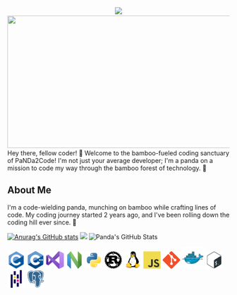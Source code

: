 <div align="center">
<img src="https://i.imgur.com/zAEJFsK.png" border="0">
<!-- <h1>🐼 PaNDa2Code 🐼</h1> -->
 
<img src="https://i.giphy.com/Rpl1sod1vCXK0L2SUN.webp" width="800" height="300"/>
<!--![](https://i.pinimg.com/736x/cd/c0/81/cdc0815900e792d5c92c9d7f6d97f313--panda-oso-panda-bears.jpg)-->
   
</div>
Hey there, fellow coder! 🚀 Welcome to the bamboo-fueled coding sanctuary of PaNDa2Code! I'm not just your average developer; I'm a panda on a mission to code my way through the bamboo forest of technology. 🎋

## About Me

I'm a code-wielding panda, munching on bamboo while crafting lines of code. My coding journey started 2 years ago, and I've been rolling down the coding hill ever since. 🐾
<!--
## Skills

In the vast bamboo forest of data, I navigate with the finesse of a ninja panda, deciphering patterns and munching on insights. My data science skills include:

- **PandaNalytics:** Analyzing data with the precision of a bamboo chopstick, extracting meaningful insights from the data bamboo thicket.
- **BambooScript:** My programming language of choice (not really, but a panda can dream, right?)
- **Web DevPanda-lopment:** Building bamboo-tiful websites and applications
- **Machine Learning (Panda Style):** Training pandas to predict bamboo growth patterns 🌱🐼
-->
[![Anurag's GitHub stats](https://github-readme-stats.vercel.app/api/top-langs/?username=PaNDa2code&hide=contribs,prs&theme=swift&layout=donut&exclude_repo=Leetcode,windows-rust-bindings&show_icons=true&show_owner=true)](https://github.com/anuraghazra/github-readme-stats) <img src="http://github-profile-summary-cards.vercel.app/api/cards/stats?username=panda2code&theme=onedark" />
<img src="https://github-profile-summary-cards.vercel.app/api/cards/profile-details?username=Panda2code&theme=github_dark" alt="Panda's GitHub Stats" />

<div>
 <img src="https://raw.githubusercontent.com/devicons/devicon/master/icons/c/c-original.svg" width="40" height="40">
 <img src="https://raw.githubusercontent.com/devicons/devicon/master/icons/cplusplus/cplusplus-original.svg" width="40" height="40">
 <img src="https://raw.githubusercontent.com/devicons/devicon/master/icons/visualstudio/visualstudio-original.svg" width="40" height="40">
 <img src="https://raw.githubusercontent.com/devicons/devicon/master/icons/neovim/neovim-original.svg" width="40" height="40">
 <img src="https://raw.githubusercontent.com/devicons/devicon/6910f0503efdd315c8f9b858234310c06e04d9c0/icons/python/python-original.svg" width="40" height="40">
<!--  <img src="https://raw.githubusercontent.com/devicons/devicon/6910f0503efdd315c8f9b858234310c06e04d9c0/icons/pypi/pypi-original.svg" width="40" height="40"> -->
 <img src="https://raw.githubusercontent.com/devicons/devicon/6910f0503efdd315c8f9b858234310c06e04d9c0/icons/rust/rust-original.svg" width="40" height="40">
 <img src="https://raw.githubusercontent.com/devicons/devicon/6910f0503efdd315c8f9b858234310c06e04d9c0/icons/linux/linux-original.svg" width="40" height="40">
 <img src="https://github.com/devicons/devicon/blob/master/icons/javascript/javascript-original.svg" width="40" height="40"/>
 <img src="https://raw.githubusercontent.com/devicons/devicon/6910f0503efdd315c8f9b858234310c06e04d9c0/icons/git/git-original.svg" width="40" height="40"/>
 <img src="https://raw.githubusercontent.com/devicons/devicon/master/icons/docker/docker-original.svg" width="50" height="50"/>
 <img src="https://github.com/devicons/devicon/raw/master/icons/bash/bash-original.svg" width="40" height="40"/>
 <img src="https://github.com/devicons/devicon/raw/master/icons/pandas/pandas-original.svg" width="40" height="40"/>
 <img src="https://github.com/devicons/devicon/raw/master/icons/postgresql/postgresql-plain.svg" width="40" height="40"/>

</div>
<!--
## Projects

Check out these bamboo-tastic projects I've been working on:

1. **PandaHub**
   - Description: A centralized hub for all things panda-related.
   - GitHub Repository: [Link to the repository]

2. **BambooClassifier**
   - Description: Using machine learning to classify different types of bamboo.
   - GitHub Repository: [Link to the repository]

Explore more bamboo-infused creations on [My GitHub Repositories](https://github.com/PaNDa2Code).

## Connect with Me

- **LinkedIn:** [Your LinkedIn Profile]
- **Twitter:** [Your Twitter Profile]
- **Bamboo Grove Blog:** [Your Panda-tastic Blog URL]
-->
Let's join paws and create some coding magic together! 🐼✨ Feel free to reach out if you have any bamboo-related questions or just want to share your favorite coding snack.

## Support

If you find my projects as bamboo-some as I do, don't be shy—give them a bamboo-sized ⭐️! Your support fuels my coding adventures.

## Thank You

Thanks for bamboo-zling by my GitHub profile! 🌿 Let's code, laugh, and have a panda-tastic time in the tech bamboo forest!
